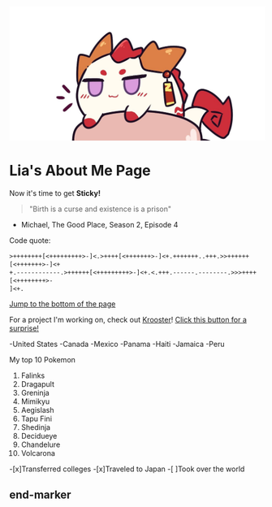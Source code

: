 ![bean](bean.png)
# Lia's About Me Page
Now it's time to get **Sticky!**

> "Birth is a curse and existence is a prison"
- Michael, The Good Place, Season 2, Episode 4

Code quote:
```
>++++++++[<+++++++++>-]<.>++++[<+++++++>-]<+.+++++++..+++.>>++++++[<+++++++>-]<+
+.------------.>++++++[<+++++++++>-]<+.<.+++.------.--------.>>>++++[<++++++++>-
]<+.
```

[Jump to the bottom of the page](#end-marker)


For a project I'm working on, check out [Krooster](krooster.com)!
[Click this button for a surprise!](hello.md)

-United States
-Canada
-Mexico
-Panama
-Haiti
-Jamaica
-Peru

My top 10 Pokemon
1. Falinks
2. Dragapult
3. Greninja
4. Mimikyu
5. Aegislash
6. Tapu Fini
7. Shedinja
8. Decidueye
9. Chandelure
10. Volcarona

-[x]Transferred colleges
-[x]Traveled to Japan
-[ ]Took over the world

## end-marker
